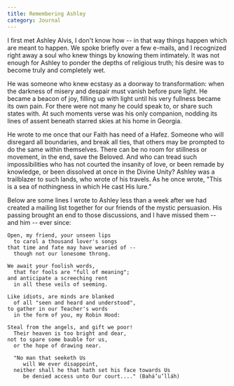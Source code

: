 ```yaml
---
title: Remembering Ashley
category: Journal
---
```


I first met Ashley Alvis, I don't know how -- in that way things happen which are
meant to happen.  We spoke briefly over a few e-mails, and I recognized right
away a soul who knew things by knowing them intimately.  It was not enough for
Ashley to ponder the depths of religious truth; his desire was to become truly
and completely wet.

He was someone who knew ecstasy as a doorway to transformation: when the
darkness of misery and despair must vanish before pure light.  He became a
beacon of joy, filling up with light until his very fullness became its own
pain.  For there were not many he could speak to, or share such states with.
At such moments verse was his only companion, nodding its lines of assent
beneath starred skies at his home in Georgia.

He wrote to me once that our Faith has need of a Hafez.  Someone who will
disregard all boundaries, and break all ties, that others may be prompted to
do the same within themselves.  There can be no room for stillness or
movement, in the end, save the Beloved.  And who can tread such
impossibilities who has not courted the insanity of love, or been remade by
knowledge, or been dissolved at once in the Divine Unity?  Ashley was a
trailblazer to such lands, who wrote of his travels.  As he once wrote, "This
is a sea of nothingness in which He cast His lure."

Below are some lines I wrote to Ashley less than a week after we had created a
mailing list together for our friends of the mystic persuasion.  His passing
brought an end to those discussions, and I have missed them -- and him --
ever since:

    Open, my friend, your unseen lips
      to carol a thousand lover's songs
    that time and fate may have wearied of --
      though not our lonesome throng.

    We await your foolish words,
      that for fools are "full of meaning";
    and anticipate a screeching rent
      in all these veils of seeming.

    Like idiots, are minds are blanked
      of all "seen and heard and understood",
    to gather in our Teacher's words
      in the form of you, my Robin Hood:

    Steal from the angels, and gift we poor!
      Their heaven is too bright and dear,
    not to spare some bauble for us,
      or the hope of drawing near.

      "No man that seeketh Us
         will We ever disappoint,
      neither shall he that hath set his face towards Us
         be denied access unto Our court...." (Bahá’u’lláh)
